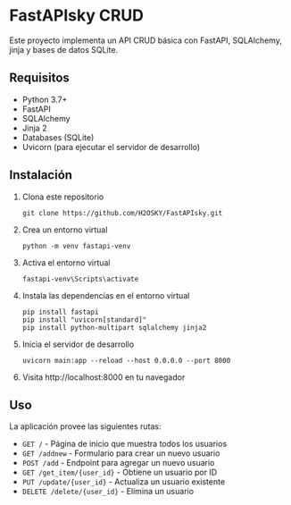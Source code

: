 # FastAPIsky CRUD

Este proyecto implementa un API CRUD básica con FastAPI, SQLAlchemy, jinja y bases de datos SQLite.

## Requisitos

- Python 3.7+
- FastAPI
- SQLAlchemy
- Jinja 2
- Databases (SQLite)
- Uvicorn (para ejecutar el servidor de desarrollo)

## Instalación

1. Clona este repositorio
    ```
    git clone https://github.com/H2OSKY/FastAPIsky.git 
    ```

2. Crea un entorno virtual
    ```
    python -m venv fastapi-venv
    ```
3. Activa el entorno virtual
    ```
    fastapi-venv\Scripts\activate
    ```
4. Instala las dependencias en el entorno virtual
    ```
    pip install fastapi
    pip install "uvicorn[standard]"
    pip install python-multipart sqlalchemy jinja2
    ```
5. Inicia el servidor de desarrollo
    ```
    uvicorn main:app --reload --host 0.0.0.0 --port 8000
    ```

6. Visita http://localhost:8000 en tu navegador  

## Uso

La aplicación provee las siguientes rutas:  

- `GET /` - Página de inicio que muestra todos los usuarios
- `GET /addnew` - Formulario para crear un nuevo usuario  
- `POST /add` - Endpoint para agregar un nuevo usuario
- `GET /get_item/{user_id}` - Obtiene un usuario por ID 
- `PUT /update/{user_id}` - Actualiza un usuario existente
- `DELETE /delete/{user_id}` - Elimina un usuario
